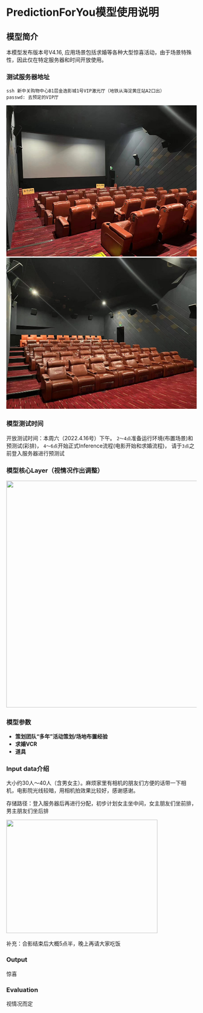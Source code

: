 # PredictionForYou模型使用说明

## 模型简介
本模型发布版本号V4.16, 应用场景包括求婚等各种大型惊喜活动，由于场景特殊性，因此仅在特定服务器和时间开放使用。

### 测试服务器地址
```
ssh 新中关购物中心B1层金逸影城1号VIP激光厅（地铁从海淀黄庄站A2口出）
passwd: 去预定的VIP厅
```

<img src="./IP1.jpeg" width = "600" height = "400">
<img src="./IP2.jpeg" width = "600" height = "400">

### 模型测试时间
开放测试时间：本周六（2022.4.16号）下午。
```2～4点```准备运行环境(布置场景)和预测试(彩排)，
```4～6点```开始正式Inference流程(电影开始和求婚流程)，
请于```3点```之前登入服务器进行预测试

### 模型核心Layer（视情况作出调整）
<img src="./Layer.jpeg" width = "580" height = "600">

### 模型参数
- **策划团队“多年”活动策划/场地布置经验**
- **求婚VCR**
- **道具**

### Input data介绍
大小约30人～40人（含男女主）。麻烦家里有相机的朋友们方便的话带一下相机，电影院光线较暗，用相机拍效果比较好，感谢感谢。

存储路径：登入服务器后再进行分配，初步计划女主坐中间，女主朋友们坐前排，男主朋友们坐后排

<img src="./Path.jpeg" width = "400" height = "300">

补充：合影结束后大概5点半，晚上再请大家吃饭

### Output
惊喜

### Evaluation
视情况而定
